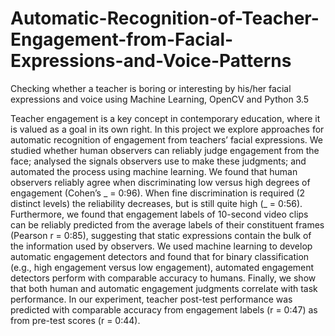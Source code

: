 # Automatic-Recognition-of-Teacher-Engagement-from-Facial-Expressions-and-Voice-Patterns
Checking whether a teacher is boring or interesting by his/her facial expressions and voice using Machine Learning, OpenCV and Python 3.5

Teacher engagement is a key concept in contemporary education, where it is valued as a goal in its own right. In this project we explore approaches for automatic recognition of engagement from teachers’ facial expressions. We studied whether human observers can reliably judge engagement from the face; analysed the signals observers use to make these judgments; and automated the process using machine learning. We found that human observers reliably agree when discriminating low versus high degrees of engagement (Cohen’s _ = 0:96). When fine discrimination is required (2 distinct levels) the reliability decreases, but is still quite high (_ = 0:56). Furthermore, we found that engagement labels of 10-second video clips can be reliably predicted from the average labels of their constituent frames (Pearson r = 0:85), suggesting that static expressions contain the bulk of the information used by observers.
We used machine learning to develop automatic engagement detectors and found that for binary classification (e.g., high engagement versus low engagement), automated engagement detectors perform with comparable accuracy to humans. Finally, we show that both human and automatic engagement judgments correlate with task performance. In our experiment, teacher post-test performance was predicted with comparable accuracy from engagement labels (r = 0:47) as from pre-test scores (r = 0:44).
